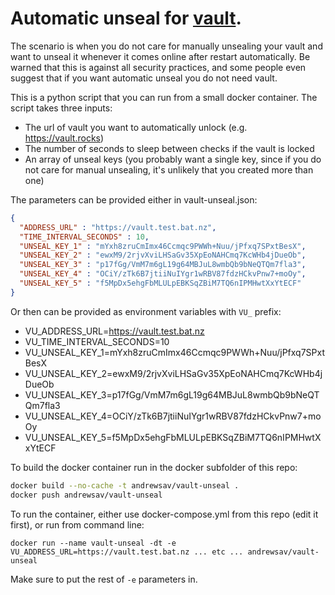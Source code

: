 # Automatic unseal for [vault](https://www.vaultproject.io/).

The scenario is when you do not care for manually unsealing your vault and want to unseal it whenever it comes online after restart automatically. Be warned that this is against all security practices, and some people even suggest that if you want automatic unseal you do not need vault.

This is a python script that you can run from a small docker container. The script takes three inputs:
- The url of vault you want to automatically unlock (e.g. https://vault.rocks)
- The number of seconds to sleep between checks if the vault is locked
- An array of unseal keys (you probably want a single key, since if you do not care for manual unsealing, it's unlikely that you created more than one)

The parameters can be provided either in vault-unseal.json:

```json
{
  "ADDRESS_URL" : "https://vault.test.bat.nz",
  "TIME_INTERVAL_SECONDS" : 10,
  "UNSEAL_KEY_1" : "mYxh8zruCmImx46Ccmqc9PWWh+Nuu/jPfxq7SPxtBesX",
  "UNSEAL_KEY_2" : "ewxM9/2rjvXviLHSaGv35XpEoNAHCmq7KcWHb4jDueOb",
  "UNSEAL_KEY_3" : "p17fGg/VmM7m6gL19g64MBJuL8wmbQb9bNeQTQm7fla3",
  "UNSEAL_KEY_4" : "OCiY/zTk6B7jtiiNuIYgr1wRBV87fdzHCkvPnw7+moOy",
  "UNSEAL_KEY_5" : "f5MpDx5ehgFbMLULpEBKSqZBiM7TQ6nIPMHwtXxYtECF"
}
```

Or then can be provided as environment variables with `VU_` prefix:

- VU_ADDRESS_URL=https://vault.test.bat.nz
- VU_TIME_INTERVAL_SECONDS=10
- VU_UNSEAL_KEY_1=mYxh8zruCmImx46Ccmqc9PWWh+Nuu/jPfxq7SPxtBesX
- VU_UNSEAL_KEY_2=ewxM9/2rjvXviLHSaGv35XpEoNAHCmq7KcWHb4jDueOb
- VU_UNSEAL_KEY_3=p17fGg/VmM7m6gL19g64MBJuL8wmbQb9bNeQTQm7fla3
- VU_UNSEAL_KEY_4=OCiY/zTk6B7jtiiNuIYgr1wRBV87fdzHCkvPnw7+moOy
- VU_UNSEAL_KEY_5=f5MpDx5ehgFbMLULpEBKSqZBiM7TQ6nIPMHwtXxYtECF

To build the docker container run in the docker subfolder of this repo:

```bash
docker build --no-cache -t andrewsav/vault-unseal .
docker push andrewsav/vault-unseal
```

To run the container, either use docker-compose.yml from this repo (edit it first), or run from command line:

```
docker run --name vault-unseal -dt -e VU_ADDRESS_URL=https://vault.test.bat.nz ... etc ... andrewsav/vault-unseal
```

Make sure to put the rest of `-e` parameters in.
